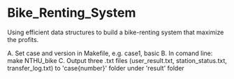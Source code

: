# Bike_Renting_System
Using efficient data structures to build a bike-renting system that maximize the profits.

A. Set case and version in Makefile, e.g. case1, basic
B. In comand line: make NTHU_bike
C. Output three .txt files (user_result.txt, station_status.txt, transfer_log.txt) to 'case{number}' folder under 'result' folder
